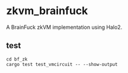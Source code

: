 # zkvm_brainfuck
A BrainFuck zkVM implementation using Halo2.

## test
```
cd bf_zk
cargo test test_vmcircuit -- --show-output
```